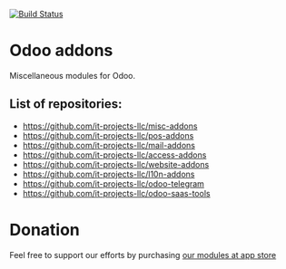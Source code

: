 [![Build Status](https://travis-ci.com/it-projects-llc/misc-addons.svg?branch=12.0)](https://travis-ci.com/it-projects-llc/misc-addons)

Odoo addons
===========

Miscellaneous modules for Odoo.

List of repositories:
---------------------

* https://github.com/it-projects-llc/misc-addons
* https://github.com/it-projects-llc/pos-addons
* https://github.com/it-projects-llc/mail-addons
* https://github.com/it-projects-llc/access-addons
* https://github.com/it-projects-llc/website-addons
* https://github.com/it-projects-llc/l10n-addons
* https://github.com/it-projects-llc/odoo-telegram
* https://github.com/it-projects-llc/odoo-saas-tools


Donation
========
Feel free to support our efforts by purchasing [our modules at app store](https://apps.odoo.com/apps/modules/browse?price=Paid&order=Newest&author=IT-Projects+LLC)

